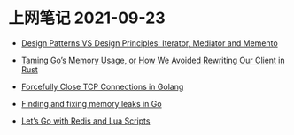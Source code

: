 # 上网笔记 2021-09-23

- [Design Patterns VS Design Principles: Iterator, Mediator and Memento][design]
- [Taming Go’s Memory Usage, or How We Avoided Rewriting Our Client in Rust][go_memory]
- [Forcefully Close TCP Connections in Golang][go_tcp]
- [Finding and fixing memory leaks in Go][go_leak]
- [Let’s Go with Redis and Lua Scripts][go_redis]

  [design]: https://www.fluentcpp.com/2021/09/12/design-patterns-vs-design-principles-iterator-mediator-and-memento/
  [go_memory]: https://www.akitasoftware.com/blog-posts/taming-gos-memory-usage-or-how-we-avoided-rewriting-our-client-in-rust
  [go_tcp]: https://itnext.io/forcefully-close-tcp-connections-in-golang-e5f5b1b14ce6
  [go_leak]: https://dev.to/googlecloud/finding-and-fixing-memory-leaks-in-go-1k1h
  [go_redis]: https://xitonix.io/go-lua-and-redis/
